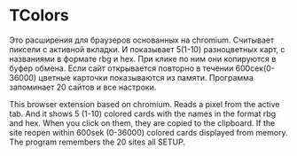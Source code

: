 # TColors

Это расширения для браузеров основанных на chromium.
Считывает пиксели с активной вкладки. И показывает 5(1-10) разноцветных карт, с названиями в формате rbg и hex. При клике по ним они копируются в буфер обмена. Если сайт открывается повторно в течении 600сек(0-36000) цветные карточки показываются из памяти. Программа запоминает 20 сайтов и все настроки.

<google translate>
This browser extension based on chromium.
Reads a pixel from the active tab. And it shows 5 (1-10) colored cards with the names in the format rbg and hex. When you click on them, they are copied to the clipboard. If the site reopen within 600sek (0-36000) colored cards displayed from memory. The program remembers the 20 sites all SETUP.